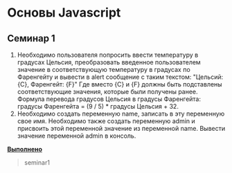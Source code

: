 # Основы Javascript

## Семинар 1

1. Необходимо пользователя попросить ввести температуру в градусах Цельсия,
   преобразовать введенное пользователем значение в соответствующую температуру
   в градусах по Фаренгейту и вывести в alert сообщение с таким текстом:
   "Цельсий: {C}, Фаренгейт: {F}"
   Где вместо {C} и {F} должны быть подставлены соответствующие значения, которые
   были получены ранее.
   Формула перевода градусов Цельсия в градусы Фаренгейта:
   градусы Фаренгейта = (9 / 5) * градусы Цельсия + 32.
2. Необходимо создать переменную name, записать в эту переменную свое имя.
   Необходимо также создать переменную admin и присвоить этой переменной значение
   из переменной name.
   Вывести значение переменной admin в консоль.

**<u>Выполнено</u>**
> seminar1